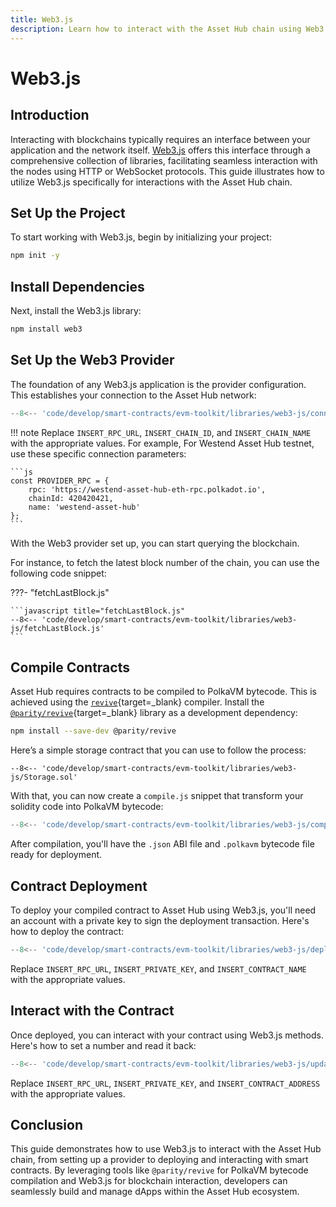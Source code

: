 ```yaml
---
title: Web3.js
description: Learn how to interact with the Asset Hub chain using Web3.js, deploying Solidity contracts, and interacting with deployed smart contracts.
---
```


# Web3.js

## Introduction

Interacting with blockchains typically requires an interface between your application and the network itself. [Web3.js](https://web3js.readthedocs.io/) offers this interface through a comprehensive collection of libraries, facilitating seamless interaction with the nodes using HTTP or WebSocket protocols. This guide illustrates how to utilize Web3.js specifically for interactions with the Asset Hub chain.

## Set Up the Project

To start working with Web3.js, begin by initializing your project:

```bash
npm init -y
```

## Install Dependencies

Next, install the Web3.js library:

```bash
npm install web3
```

## Set Up the Web3 Provider

The foundation of any Web3.js application is the provider configuration. This establishes your connection to the Asset Hub network:

```javascript title="connectToProvider.js"
--8<-- 'code/develop/smart-contracts/evm-toolkit/libraries/web3-js/connectToProvider.js'
```

!!! note
    Replace `INSERT_RPC_URL`, `INSERT_CHAIN_ID`, and `INSERT_CHAIN_NAME` with the appropriate values. For example, For Westend Asset Hub testnet, use these specific connection parameters:

    ```js
    const PROVIDER_RPC = {
        rpc: 'https://westend-asset-hub-eth-rpc.polkadot.io',
        chainId: 420420421,
        name: 'westend-asset-hub'
    };
    ```

With the Web3 provider set up, you can start querying the blockchain.

For instance, to fetch the latest block number of the chain, you can use the following code snippet:

???- "fetchLastBlock.js"

    ```javascript title="fetchLastBlock.js"
    --8<-- 'code/develop/smart-contracts/evm-toolkit/libraries/web3-js/fetchLastBlock.js'
    ```

## Compile Contracts

Asset Hub requires contracts to be compiled to PolkaVM bytecode. This is achieved using the [`revive`](https://github.com/paritytech/revive){target=\_blank} compiler. Install the [`@parity/revive`](https://github.com/paritytech/js-revive){target=\_blank} library as a development dependency:

```bash
npm install --save-dev @parity/revive
```

Here’s a simple storage contract that you can use to follow the process:

```solidity title="Storage.sol"
--8<-- 'code/develop/smart-contracts/evm-toolkit/libraries/web3-js/Storage.sol'
```

With that, you can now create a `compile.js` snippet that transform your solidity code into PolkaVM bytecode:

```javascript title="compile.js"
--8<-- 'code/develop/smart-contracts/evm-toolkit/libraries/web3-js/compile.js'
```

After compilation, you'll have the `.json` ABI file and `.polkavm` bytecode file ready for deployment.

## Contract Deployment

To deploy your compiled contract to Asset Hub using Web3.js, you'll need an account with a private key to sign the deployment transaction. Here's how to deploy the contract:

```javascript title="deploy.js"
--8<-- 'code/develop/smart-contracts/evm-toolkit/libraries/web3-js/deploy.js'
```

Replace `INSERT_RPC_URL`, `INSERT_PRIVATE_KEY`, and `INSERT_CONTRACT_NAME` with the appropriate values.

## Interact with the Contract

Once deployed, you can interact with your contract using Web3.js methods. Here's how to set a number and read it back:

```javascript title="updateStorage.js"
--8<-- 'code/develop/smart-contracts/evm-toolkit/libraries/web3-js/updateStorage.js'
```

Replace `INSERT_RPC_URL`, `INSERT_PRIVATE_KEY`, and `INSERT_CONTRACT_ADDRESS` with the appropriate values.

## Conclusion

This guide demonstrates how to use Web3.js to interact with the Asset Hub chain, from setting up a provider to deploying and interacting with smart contracts. By leveraging tools like `@parity/revive` for PolkaVM bytecode compilation and Web3.js for blockchain interaction, developers can seamlessly build and manage dApps within the Asset Hub ecosystem. 